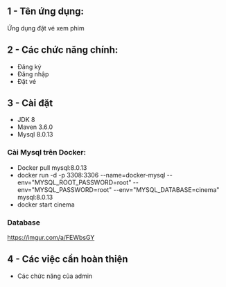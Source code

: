 ## 1 - Tên ứng dụng:
 Ứng dụng đặt vé xem phim
## 2 - Các chức năng chính: 
 - Đăng ký 
 - Đăng nhập
 - Đặt vé
## 3 - Cài đặt
 - JDK 8
 - Maven 3.6.0
 - Mysql 8.0.13
### Cài Mysql trên Docker:
  + Docker pull mysql:8.0.13
  + docker run -d -p 3308:3306 --name=docker-mysql --env="MYSQL_ROOT_PASSWORD=root" --env="MYSQL_PASSWORD=root" --env="MYSQL_DATABASE=cinema" mysql:8.0.13
  + docker start cinema 
### Database
https://imgur.com/a/FEWbsGY
## 4 - Các việc cần hoàn thiện
 - Các chức năng của admin

